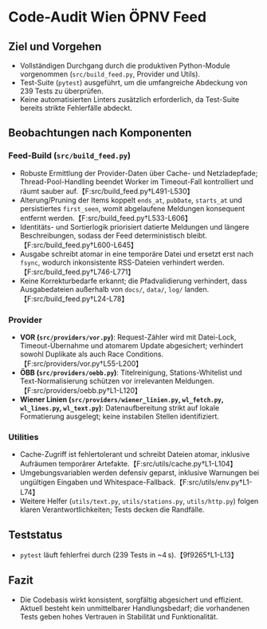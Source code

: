 # Code-Audit Wien ÖPNV Feed

## Ziel und Vorgehen
- Vollständigen Durchgang durch die produktiven Python-Module vorgenommen (`src/build_feed.py`, Provider und Utils).
- Test-Suite (`pytest`) ausgeführt, um die umfangreiche Abdeckung von 239 Tests zu überprüfen.
- Keine automatisierten Linters zusätzlich erforderlich, da Test-Suite bereits strikte Fehlerfälle abdeckt.

## Beobachtungen nach Komponenten
### Feed-Build (`src/build_feed.py`)
- Robuste Ermittlung der Provider-Daten über Cache- und Netzladepfade; Thread-Pool-Handling beendet Worker im Timeout-Fall kontrolliert und räumt sauber auf.【F:src/build_feed.py†L491-L530】
- Alterung/Pruning der Items koppelt `ends_at`, `pubDate`, `starts_at` und persistiertes `first_seen`, womit abgelaufene Meldungen konsequent entfernt werden.【F:src/build_feed.py†L533-L606】
- Identitäts- und Sortierlogik priorisiert datierte Meldungen und längere Beschreibungen, sodass der Feed deterministisch bleibt.【F:src/build_feed.py†L600-L645】
- Ausgabe schreibt atomar in eine temporäre Datei und ersetzt erst nach `fsync`, wodurch inkonsistente RSS-Dateien verhindert werden.【F:src/build_feed.py†L746-L771】
- Keine Korrekturbedarfe erkannt; die Pfadvalidierung verhindert, dass Ausgabedateien außerhalb von `docs/`, `data/`, `log/` landen.【F:src/build_feed.py†L24-L78】

### Provider
- **VOR (`src/providers/vor.py`)**: Request-Zähler wird mit Datei-Lock, Timeout-Übernahme und atomarem Update abgesichert; verhindert sowohl Duplikate als auch Race Conditions.【F:src/providers/vor.py†L55-L200】
- **ÖBB (`src/providers/oebb.py`)**: Titelreinigung, Stations-Whitelist und Text-Normalisierung schützen vor irrelevanten Meldungen.【F:src/providers/oebb.py†L1-L120】
- **Wiener Linien (`src/providers/wiener_linien.py`, `wl_fetch.py`, `wl_lines.py`, `wl_text.py`)**: Datenaufbereitung strikt auf lokale Formatierung ausgelegt; keine instabilen Stellen identifiziert.

### Utilities
- Cache-Zugriff ist fehlertolerant und schreibt Dateien atomar, inklusive Aufräumen temporärer Artefakte.【F:src/utils/cache.py†L1-L104】
- Umgebungsvariablen werden defensiv geparst, inklusive Warnungen bei ungültigen Eingaben und Whitespace-Fallback.【F:src/utils/env.py†L1-L74】
- Weitere Helfer (`utils/text.py`, `utils/stations.py`, `utils/http.py`) folgen klaren Verantwortlichkeiten; Tests decken die Randfälle.

## Teststatus
- `pytest` läuft fehlerfrei durch (239 Tests in ~4 s).【9f9265†L1-L13】

## Fazit
- Die Codebasis wirkt konsistent, sorgfältig abgesichert und effizient. Aktuell besteht kein unmittelbarer Handlungsbedarf; die vorhandenen Tests geben hohes Vertrauen in Stabilität und Funktionalität.

